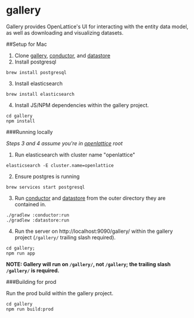 # gallery

Gallery provides OpenLattice's UI for interacting with the entity data model, as well as downloading and visualizing datasets.


##Setup for Mac

1. Clone [gallery](https://github.com/dataloom/gallery), [conductor](https://github.com/openlattice/conductor), and [datastore](https://github.com/openlattice/datastore)
2. Install postgresql
```
brew install postgresql
```
3. Install elasticsearch
```
brew install elasticsearch
```
4. Install JS/NPM dependencies within the gallery project.

```
cd gallery
npm install
```

###Running locally

*Steps 3 and 4 assume you're in [openlattice](https://github.com/openlattice/openlattice) root*

1. Run elasticsearch with cluster name "openlattice"
```
elasticsearch -E cluster.name=openlattice
```
2. Ensure postgres is running
```
brew services start postgresql
```
3. Run [conductor](https://github.com/openlattice/conductor) and [datastore](https://github.com/openlattice/datastore) from the outer directory they are contained in.
```
./gradlew :conductor:run
./gradlew :datastore:run
```
4. Run the server on http://localhost:9090/gallery/ within the gallery project (`/gallery/` trailing slash required).
```
cd gallery;
npm run app
```

**NOTE: Gallery will run on `/gallery/`, not `/gallery`; the trailing slash `/gallery/` is required.**

###Building for prod

Run the prod build within the gallery project.
```
cd gallery
npm run build:prod
```
